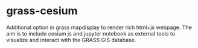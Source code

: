 # grass-cesium
Additional option in grass mapdisplay to render rich html+js webpage. The aim is to include cesium js and jupyter notebook as external tools to visualize and interact with the GRASS GIS database.
